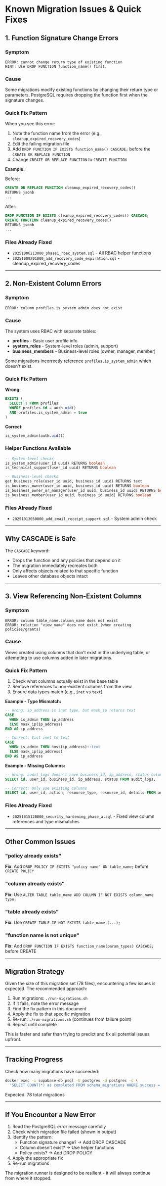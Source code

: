 # Known Migration Issues & Quick Fixes

## 1. Function Signature Change Errors

### Symptom
```
ERROR: cannot change return type of existing function
HINT: Use DROP FUNCTION function_name() first.
```

### Cause
Some migrations modify existing functions by changing their return type or parameters. PostgreSQL requires dropping the function first when the signature changes.

### Quick Fix Pattern
When you see this error:

1. Note the function name from the error (e.g., `cleanup_expired_recovery_codes`)
2. Edit the failing migration file
3. Add `DROP FUNCTION IF EXISTS function_name() CASCADE;` before the `CREATE OR REPLACE FUNCTION`
4. Change `CREATE OR REPLACE FUNCTION` to `CREATE FUNCTION`

**Example:**

Before:
```sql
CREATE OR REPLACE FUNCTION cleanup_expired_recovery_codes()
RETURNS jsonb
...
```

After:
```sql
DROP FUNCTION IF EXISTS cleanup_expired_recovery_codes() CASCADE;
CREATE FUNCTION cleanup_expired_recovery_codes()
RETURNS jsonb
...
```

### Files Already Fixed
- `20251006213000_phase1_rbac_system.sql` - All RBAC helper functions
- `20251009201000_add_recovery_code_expiration.sql` - cleanup_expired_recovery_codes

---

## 2. Non-Existent Column Errors

### Symptom
```
ERROR: column profiles.is_system_admin does not exist
```

### Cause
The system uses RBAC with separate tables:
- **profiles** - Basic user profile info
- **system_roles** - System-level roles (admin, support)
- **business_members** - Business-level roles (owner, manager, member)

Some migrations incorrectly reference `profiles.is_system_admin` which doesn't exist.

### Quick Fix Pattern

**Wrong:**
```sql
EXISTS (
  SELECT 1 FROM profiles
  WHERE profiles.id = auth.uid()
  AND profiles.is_system_admin = true
)
```

**Correct:**
```sql
is_system_admin(auth.uid())
```

### Helper Functions Available

```sql
-- System-level checks
is_system_admin(user_id uuid) RETURNS boolean
is_technical_support(user_id uuid) RETURNS boolean

-- Business-level checks
get_business_role(user_id uuid, business_id uuid) RETURNS text
is_business_owner(user_id uuid, business_id uuid) RETURNS boolean
is_business_owner_or_manager(user_id uuid, business_id uuid) RETURNS boolean
is_business_member(user_id uuid, business_id uuid) RETURNS boolean
```

### Files Already Fixed
- `20251013050000_add_email_receipt_support.sql` - System admin check

---

## Why CASCADE is Safe

The `CASCADE` keyword:
- Drops the function and any policies that depend on it
- The migration immediately recreates both
- Only affects objects related to that specific function
- Leaves other database objects intact

---

## 3. View Referencing Non-Existent Columns

### Symptom
```
ERROR: column table_name.column_name does not exist
ERROR: relation "view_name" does not exist (when creating policies/grants)
```

### Cause
Views created using columns that don't exist in the underlying table, or attempting to use columns added in later migrations.

### Quick Fix Pattern

1. Check what columns actually exist in the base table
2. Remove references to non-existent columns from the view
3. Ensure data types match (e.g., `inet` vs `text`)

**Example - Type Mismatch:**
```sql
-- Wrong: ip_address is inet type, but mask_ip returns text
CASE
  WHEN is_admin THEN ip_address
  ELSE mask_ip(ip_address)
END AS ip_address

-- Correct: Cast inet to text
CASE
  WHEN is_admin THEN host(ip_address)::text
  ELSE mask_ip(ip_address)
END AS ip_address
```

**Example - Missing Columns:**
```sql
-- Wrong: audit_logs doesn't have business_id, ip_address, status columns
SELECT id, user_id, business_id, ip_address, status FROM audit_logs;

-- Correct: Only use existing columns
SELECT id, user_id, action, resource_type, resource_id, details FROM audit_logs;
```

### Files Already Fixed
- `20251015120000_security_hardening_phase_a.sql` - Fixed view column references and type mismatches

---

## Other Common Issues

### "policy already exists"
**Fix**: Add `DROP POLICY IF EXISTS "policy name" ON table_name;` before `CREATE POLICY`

### "column already exists"
**Fix**: Use `ALTER TABLE table_name ADD COLUMN IF NOT EXISTS column_name type;`

### "table already exists"
**Fix**: Use `CREATE TABLE IF NOT EXISTS table_name (...);`

### "function name is not unique"
**Fix**: Add `DROP FUNCTION IF EXISTS function_name(param_types) CASCADE;` before CREATE

---

## Migration Strategy

Given the size of this migration set (78 files), encountering a few issues is expected. The recommended approach:

1. Run migrations: `./run-migrations.sh`
2. If it fails, note the error message
3. Find the fix pattern in this document
4. Apply the fix to that specific migration
5. Re-run: `./run-migrations.sh` (continues from failure point)
6. Repeat until complete

This is faster and safer than trying to predict and fix all potential issues upfront.

---

## Tracking Progress

Check how many migrations have succeeded:
```bash
docker exec -i supabase-db psql -U postgres -d postgres -c \
  'SELECT COUNT(*) as completed FROM schema_migrations WHERE success = true;'
```

Expected: 78 total migrations

---

## If You Encounter a New Error

1. Read the PostgreSQL error message carefully
2. Check which migration file failed (shown in output)
3. Identify the pattern:
   - Function signature change? → Add DROP CASCADE
   - Column doesn't exist? → Use helper functions
   - Policy exists? → Add DROP POLICY
4. Apply the appropriate fix
5. Re-run migrations

The migration runner is designed to be resilient - it will always continue from where it stopped.
